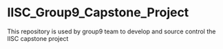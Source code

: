 # IISC_Group9_Capstone_Project
This repository is used by group9 team to develop and source control the IISC capstone project
